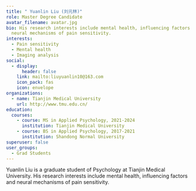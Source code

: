 ```yaml
---
title: " Yuanlin Liu (刘元林)"
role: Master Degree Candidate
avatar_filename: avatar.jpg
bio: His research interests include mental health, influencing factors and
  neural mechanisms of pain sensitivity.
interests:
  - Pain sensitivity
  - Mental health
  - Imaging analysis
social:
  - display:
      header: false
    link: mailto:liuyuanlin10@163.com
    icon_pack: fas
    icon: envelope
organizations:
  - name: Tianjin Medical University
    url: http://www.tmu.edu.cn/
education:
  courses:
    - course: MS in Applied Psychology, 2021-2024
      institution: Tianjin Medical University
    - course: BS in Applied Psychology, 2017-2021
      institution: Shandong Normal University
superuser: false
user_groups:
  - Grad Students
---
```

Yuanlin Liu is a graduate student of Psychology at Tianjin Medical University. His research interests include mental health, influencing factors and neural mechanisms of pain sensitivity.
